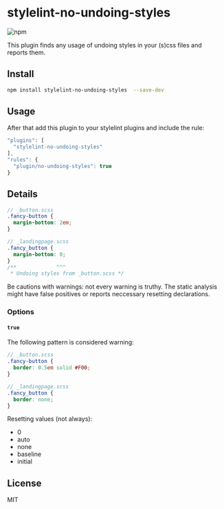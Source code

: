 # stylelint-no-undoing-styles
![npm](https://img.shields.io/npm/v/stylelint-no-undoing-styles)

This plugin finds any usage of undoing styles in your (s)css files and reports them.

## Install

```bash
npm install stylelint-no-undoing-styles  --save-dev
```

## Usage

After that add this plugin to your stylelint plugins and include the rule:

```javascript
"plugins": [
  "stylelint-no-undoing-styles"
],
"rules": {
  "plugin/no-undoing-styles": true
}
```

## Details

```scss
// _button.scss
.fancy-button {
  margin-bottom: 2em;
}

// _landingpage.scss
.fancy_button {
  margin-bottom: 0;
}
/**             ^^^
 * Undoing styles from _button.scss */
```

Be cautions with warnings: not every warning is truthy. The static analysis might have false positives or reports neccessary resetting declarations.

### Options

#### `true`

The following pattern is considered warning:

```scss
// _button.scss
.fancy-button {
  border: 0.5em solid #F00;
}

// _landingpage.scss
.fancy_button {
  border: none;
}
```

Resetting values (not always):
* 0
* auto
* none
* baseline
* initial


## License

MIT